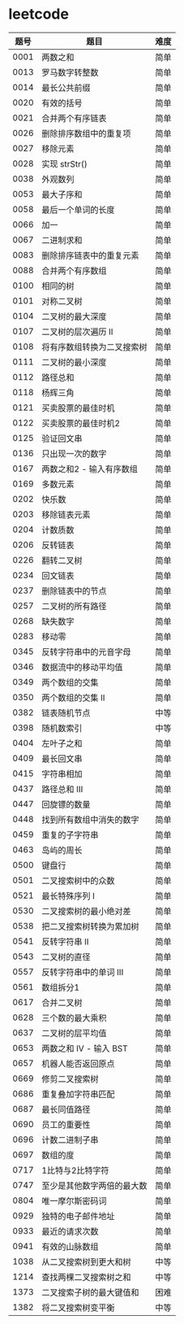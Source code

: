 # leetcode

|题号|题目|难度|
|----|----|----|
|0001|两数之和|简单|
|0013|罗马数字转整数|简单|
|0014|最长公共前缀|简单|
|0020|有效的括号|简单|
|0021|合并两个有序链表|简单|
|0026|删除排序数组中的重复项|简单|
|0027|移除元素|简单|
|0028|实现 strStr()|简单|
|0038|外观数列|简单|
|0053|最大子序和|简单|
|0058|最后一个单词的长度|简单|
|0066|加一|简单|
|0067|二进制求和|简单|
|0083|删除排序链表中的重复元素|简单|
|0088|合并两个有序数组|简单|
|0100|相同的树|简单|
|0101|对称二叉树|简单|
|0104|二叉树的最大深度|简单|
|0107|二叉树的层次遍历 II|简单|
|0108|将有序数组转换为二叉搜索树|简单|
|0111|二叉树的最小深度|简单|
|0112|路径总和|简单|
|0118|杨辉三角|简单|
|0121|买卖股票的最佳时机|简单|
|0122|买卖股票的最佳时机2|简单|
|0125|验证回文串|简单|
|0136|只出现一次的数字|简单|
|0167|两数之和2 - 输入有序数组|简单|
|0169|多数元素|简单|
|0202|快乐数|简单|
|0203|移除链表元素|简单|
|0204|计数质数|简单|
|0206|反转链表|简单|
|0226|翻转二叉树|简单|
|0234|回文链表|简单|
|0237|删除链表中的节点|简单|
|0257|二叉树的所有路径|简单|
|0268|缺失数字|简单|
|0283|移动零|简单|
|0345|反转字符串中的元音字母|简单|
|0346|数据流中的移动平均值|简单|
|0349|两个数组的交集|简单|
|0350|两个数组的交集 II|简单|
|0382|链表随机节点|中等|
|0398|随机数索引|中等|
|0404|左叶子之和|简单|
|0409|最长回文串|简单|
|0415|字符串相加|简单|
|0437|路径总和 III|简单|
|0447|回旋镖的数量|简单|
|0448|找到所有数组中消失的数字|简单|
|0459|重复的子字符串|简单|
|0463|岛屿的周长|简单|
|0500|键盘行|简单|
|0501|二叉搜索树中的众数|简单|
|0521|最长特殊序列 Ⅰ|简单|
|0530|二叉搜索树的最小绝对差|简单|
|0538|把二叉搜索树转换为累加树|简单|
|0541|反转字符串 II|简单|
|0543|二叉树的直径|简单|
|0557|反转字符串中的单词 III|简单|
|0561|数组拆分1|简单|
|0617|合并二叉树|简单|
|0628|三个数的最大乘积|简单|
|0637|二叉树的层平均值|简单|
|0653|两数之和 IV - 输入 BST|简单|
|0657|机器人能否返回原点|简单|
|0669|修剪二叉搜索树|简单|
|0686|重复叠加字符串匹配|简单|
|0687|最长同值路径|简单|
|0690|员工的重要性|简单|
|0696|计数二进制子串|简单|
|0697|数组的度|简单|
|0717|1比特与2比特字符|简单|
|0747|至少是其他数字两倍的最大数|简单|
|0804|唯一摩尔斯密码词|简单|
|0929|独特的电子邮件地址|简单|
|0933|最近的请求次数|简单|
|0941|有效的山脉数组|简单|
|1038|从二叉搜索树到更大和树|中等|
|1214|查找两棵二叉搜索树之和|中等|
|1373|二叉搜索子树的最大键值和|困难|
|1382|将二叉搜索树变平衡|中等|
